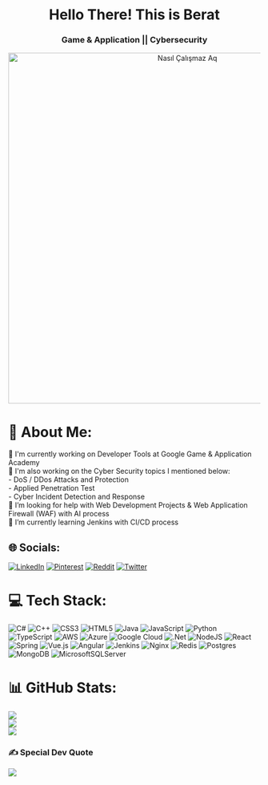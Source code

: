 <h1 align="center">Hello There! This is Berat </h1>
<h3 align="center"> Game & Application || Cybersecurity </h3>
<p align="center">
  <img src="https://pbs.twimg.com/media/FdvSTm2WIAI7_qC?format=jpg&name=900x900" width="700" title="Nasıl Çalışmaz Aq">
</p>

# 💫 About Me:
🔭 I'm currently working on Developer Tools at Google Game & Application Academy <br>🔭 I'm also working on the Cyber ​​Security topics I mentioned below:<br>       - DoS / DDos Attacks and Protection<br>       - Applied Penetration Test<br>       - Cyber ​​Incident Detection and Response<br>🤝 I’m looking for help with Web Development Projects & Web Application Firewall (WAF) with AI process<br>🌱 I’m currently learning Jenkins with CI/CD process<br>


## 🌐 Socials:
[![LinkedIn](https://img.shields.io/badge/LinkedIn-%230077B5.svg?logo=linkedin&logoColor=white)](https://linkedin.com/in/esberat) [![Pinterest](https://img.shields.io/badge/Pinterest-%23E60023.svg?logo=Pinterest&logoColor=white)](https://pinterest.com/esberat) [![Reddit](https://img.shields.io/badge/Reddit-%23FF4500.svg?logo=Reddit&logoColor=white)](https://reddit.com/user/esberat) [![Twitter](https://img.shields.io/badge/Twitter-%231DA1F2.svg?logo=Twitter&logoColor=white)](https://twitter.com/esberat) 

# 💻 Tech Stack:
![C#](https://img.shields.io/badge/c%23-%23239120.svg?style=plastic&logo=c-sharp&logoColor=white) ![C++](https://img.shields.io/badge/c++-%2300599C.svg?style=plastic&logo=c%2B%2B&logoColor=white) ![CSS3](https://img.shields.io/badge/css3-%231572B6.svg?style=plastic&logo=css3&logoColor=white) ![HTML5](https://img.shields.io/badge/html5-%23E34F26.svg?style=plastic&logo=html5&logoColor=white) ![Java](https://img.shields.io/badge/java-%23ED8B00.svg?style=plastic&logo=java&logoColor=white) ![JavaScript](https://img.shields.io/badge/javascript-%23323330.svg?style=plastic&logo=javascript&logoColor=%23F7DF1E) ![Python](https://img.shields.io/badge/python-3670A0?style=plastic&logo=python&logoColor=ffdd54) ![TypeScript](https://img.shields.io/badge/typescript-%23007ACC.svg?style=plastic&logo=typescript&logoColor=white) ![AWS](https://img.shields.io/badge/AWS-%23FF9900.svg?style=plastic&logo=amazon-aws&logoColor=white) ![Azure](https://img.shields.io/badge/azure-%230072C6.svg?style=plastic&logo=azure-devops&logoColor=white) ![Google Cloud](https://img.shields.io/badge/Google%20Cloud-%234285F4.svg?style=plastic&logo=google-cloud&logoColor=white) ![.Net](https://img.shields.io/badge/.NET-5C2D91?style=plastic&logo=.net&logoColor=white) ![NodeJS](https://img.shields.io/badge/node.js-6DA55F?style=plastic&logo=node.js&logoColor=white) ![React](https://img.shields.io/badge/react-%2320232a.svg?style=plastic&logo=react&logoColor=%2361DAFB) ![Spring](https://img.shields.io/badge/spring-%236DB33F.svg?style=plastic&logo=spring&logoColor=white) ![Vue.js](https://img.shields.io/badge/vuejs-%2335495e.svg?style=plastic&logo=vuedotjs&logoColor=%234FC08D) ![Angular](https://img.shields.io/badge/angular-%23DD0031.svg?style=plastic&logo=angular&logoColor=white) ![Jenkins](https://img.shields.io/badge/jenkins-%232C5263.svg?style=plastic&logo=jenkins&logoColor=white) ![Nginx](https://img.shields.io/badge/nginx-%23009639.svg?style=plastic&logo=nginx&logoColor=white) ![Redis](https://img.shields.io/badge/redis-%23DD0031.svg?style=plastic&logo=redis&logoColor=white) ![Postgres](https://img.shields.io/badge/postgres-%23316192.svg?style=plastic&logo=postgresql&logoColor=white) ![MongoDB](https://img.shields.io/badge/MongoDB-%234ea94b.svg?style=plastic&logo=mongodb&logoColor=white) ![MicrosoftSQLServer](https://img.shields.io/badge/Microsoft%20SQL%20Sever-CC2927?style=plastic&logo=microsoft%20sql%20server&logoColor=white)
# 📊 GitHub Stats:
![](https://github-readme-stats.vercel.app/api?username=esberat&theme=onedark&hide_border=false&include_all_commits=true&count_private=false)<br/>
![](https://github-readme-streak-stats.herokuapp.com/?user=esberat&theme=onedark&hide_border=false)<br/>
![](https://github-readme-stats.vercel.app/api/top-langs/?username=esberat&theme=onedark&hide_border=false&include_all_commits=true&count_private=false&layout=compact)

### ✍️ Special Dev Quote
![](https://quotes-github-readme.vercel.app/api?type=horizontal&theme=gruvbox)

